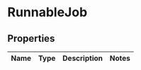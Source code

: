 # RunnableJob

## Properties
Name | Type | Description | Notes
------------ | ------------- | ------------- | -------------
